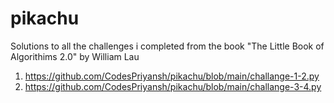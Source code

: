 # pikachu
Solutions to all the challenges i completed from the book "The Little Book of Algorithims 2.0" by William Lau

1. https://github.com/CodesPriyansh/pikachu/blob/main/challange-1-2.py
2. https://github.com/CodesPriyansh/pikachu/blob/main/challange-3-4.py 
